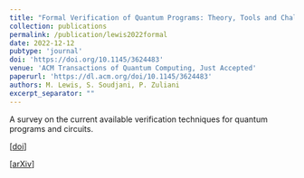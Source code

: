 ```yaml
---
title: "Formal Verification of Quantum Programs: Theory, Tools and Challenges"
collection: publications
permalink: /publication/lewis2022formal
date: 2022-12-12
pubtype: 'journal'
doi: 'https://doi.org/10.1145/3624483'
venue: 'ACM Transactions of Quantum Computing, Just Accepted'
paperurl: 'https://dl.acm.org/doi/10.1145/3624483'
authors: M. Lewis, S. Soudjani, P. Zuliani
excerpt_separator: ""
---
```

A survey on the current available verification techniques for quantum programs and circuits.

\[[doi](https://doi.org/10.1145/3624483)\]

\[[arXiv](https://arxiv.org/abs/2110.01320)\]
